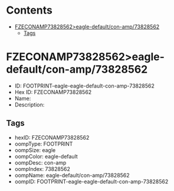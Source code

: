 



Contents
========

* [FZECONAMP73828562>eagle-default/con-amp/73828562](#fzeconamp73828562eagle-defaultcon-amp73828562)
	* [Tags](#tags)

# FZECONAMP73828562>eagle-default/con-amp/73828562

- ID: FOOTPRINT-eagle-eagle-default-con-amp-73828562
- Hex ID: FZECONAMP73828562
- Name: 
- Description: 

## Tags

- hexID: FZECONAMP73828562
- oompType: FOOTPRINT
- oompSize: eagle
- oompColor: eagle-default
- oompDesc: con-amp
- oompIndex: 73828562
- oompName: eagle-default/con-amp/73828562
- oompID: FOOTPRINT-eagle-eagle-default-con-amp-73828562
